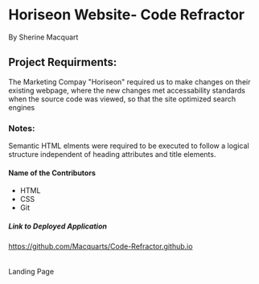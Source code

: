 # Horiseon Website- Code Refractor

By Sherine Macquart

## Project Requirments:

The Marketing Compay "Horiseon" required us to make changes on their existing webpage, where the new changes met accessability standards when the source code was viewed, so that the site optimized search engines

### Notes:
Semantic HTML elments were required to be executed to follow a logical structure independent of heading attributes and title elements.

#### Name of the Contributors

- HTML
- CSS
- Git

##### Link to Deployed Application

https://github.com/Macquarts/Code-Refractor.github.io


######
Landing Page
